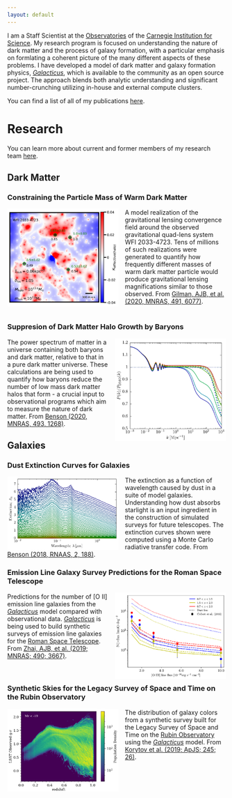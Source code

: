 ```yaml
---
layout: default
---
```


I am a Staff Scientist at the [Observatories](https://obs.carnegiescience.edu/) of the [Carnegie Institution for
Science](https://carnegiescience.edu/). My research program is focused on understanding the nature of dark matter and the process
of galaxy formation, with a particular emphasis on formlating a coherent picture of the many different aspects of these
problems. I have developed a model of dark matter and galaxy formation physics,
[_Galacticus_](https://github.com/galacticusorg/galacticus/wiki), which is available to the community as an open source
project. The approach blends both analytic understanding and significant number-crunching utilizing in-house and external compute
clusters.

You can find a list of all of my publications [here](https://ui.adsabs.harvard.edu/user/libraries/YpLS0CLeQdSxHJbiIl1bQA).

# Research

You can learn more about current and former members of my research team [here](./team.html).

## Dark Matter

### Constraining the Particle Mass of Warm Dark Matter

<img src="./assets/img/lensing.png" alt="gravitational quad lens" style="width:256px; float: left; margin-right: 15px;"/> 

A model realization of the gravitational lensing convergence field around the observed gravitational quad-lens system WFI
2033-4723. Tens of millions of such realizations were generated to quantify how frequently different masses of warm dark matter
particle would produce gravitational lensing magnifications similar to those observed. From [Gilman, AJB, et al. (2020, MNRAS,
491, 6077)](https://ui.adsabs.harvard.edu/abs/2020MNRAS.491.6077G/abstract).
<br>
<br>

### Suppresion of Dark Matter Halo Growth by Baryons

<img src="./assets/img/power_spectrum.png" alt="dark matter power spectrum" style="width:256px; float: right; margin-left: 15px;"/> 

The power spectrum of matter in a universe containing both baryons and dark matter, relative to that in a pure dark matter
universe.  These calculations are being used to quantify how baryons reduce the number of low mass dark matter halos that form - a
crucial input to observational programs which aim to measure the nature of dark matter. From [Benson (2020, MNRAS, 493,
1268)](https://ui.adsabs.harvard.edu/abs/2020MNRAS.493.1268B/abstract).
<br>

## Galaxies

### Dust Extinction Curves for Galaxies

<img src="./assets/img/extinction_curves.png" alt="dust extinction curves" style="width:256px; float: left; margin-right: 15px;"/> 

The extinction as a function of wavelength caused by dust in a suite of model galaxies. Understanding how dust absorbs starlight
is an input ingredient in the construction of simulated surveys for future telescopes. The extinction curves shown were computed
using a Monte Carlo radiative transfer code. From [Benson (2018, RNAAS, 2,
188)](https://ui.adsabs.harvard.edu/abs/2018RNAAS...2..188B/abstract).
<br>

### Emission Line Galaxy Survey Predictions for the Roman Space Telescope

<img src="./assets/img/elgCounts.png" alt="emission line galaxy counts" style="width:256px; float: right; margin-left: 15px;"/> 

Predictions for the number of \[O II\] emission line galaxies from the [_Galacticus_](https://github.com/galacticusorg/galacticus/wiki) model compared with observational data. [_Galacticus_](https://github.com/galacticusorg/galacticus/wiki) is being used to build synthetic surveys of emission line galaxies for the [Roman Space Telescope](https://roman.gsfc.nasa.gov/). From [Zhai, AJB, et al. (2019; MNRAS; 490; 3667)](https://ui.adsabs.harvard.edu/abs/2019MNRAS.490.3667Z/abstract).
<br>
<br>
<br>

### Synthetic Skies for the Legacy Survey of Space and Time on the Rubin Observatory

<img src="./assets/img/colors.png" alt="galaxy color distribution" style="width:256px; float: left; margin-right: 15px;"/> 

The distribution of galaxy colors from a synthetic survey built for the Legacy Survey of Space and Time on the [Rubin Observatory](https://www.lsst.org/) using the [_Galacticus_](https://github.com/galacticusorg/galacticus/wiki) model. From [Korytov et al. (2019; ApJS; 245; 26)](https://ui.adsabs.harvard.edu/abs/2019ApJS..245...26K/abstract).
<br>
<br>
<br>

